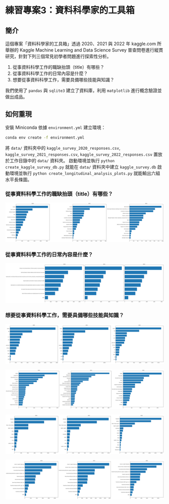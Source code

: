 # 練習專案3：資料科學家的工具箱

## 簡介
這個專案「資料科學家的工具箱」透過 2020、2021 與 2022 年 kaggle.com 所舉辦的 Kaggle Machine Learning and Data Science Survey 普查問卷進行縱貫研究，針對下列三個常見初學者問題進行探索性分析。

1. 從事資料科學工作的職缺抬頭（title）有哪些？
2. 從事資料科學工作的日常內容是什麼？
3. 想要從事資料科學工作，需要具備哪些技能與知識？
 
我們使用了 `pandas` 與 `sqlite3` 建立了資料庫，利用 `matplotlib` 進行概念驗證並做出成品。

## 如何重現
安裝 Miniconda
依據 `environment.yml` 建立環境：

```bash
conda env create -f environment.yml
```

將 `data/` 資料夾中的 `kaggle_survey_2020_responses.csv`, `kaggle_survey_2021_responses.csv`, `kaggle_survey_2022_responses.csv` 置放於工作目錄中的 `data/` 資料夾。
啟動環境並執行 `python create_kaggle_survey_db.py` 就能在 `data/` 資料夾中建立 `kaggle_survey.db`
啟動環境並執行 `python create_longitudinal_analysis_plots.py` 就能輸出六組水平長條圖。



### 從事資料科學工作的職缺抬頭（title）有哪些？

![](data_science_job_titles.png)

### 從事資料科學工作的日常內容是什麼？

![](data_science_job_tasks.png)

### 想要從事資料科學工作，需要具備哪些技能與知識？

![](data_science_job_programming_languages.png)

![](data_science_job_databases.png)

![](data_science_job_visualizations.png)

![](data_science_job_machine_learnings.png)